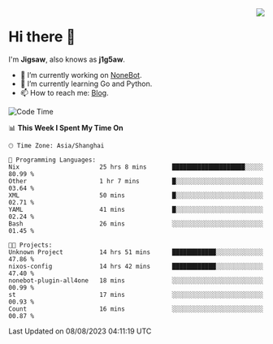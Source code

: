 <a href="#">
  <img align="right" src="https://github-readme-stats.vercel.app/api?username=j1g5awi&count_private=true&show_icons=true&title_color=80070B&text_color=B3B3B3&bg_color=212121&icon_color=80070B" />
</a>

# Hi there 👋

I'm **Jigsaw**, also knows as **j1g5aw**.

- 🔭 I’m currently working on [NoneBot](https://github.com/nonebot).
- 🌱 I’m currently learning Go and Python.
- 📫 How to reach me: [Blog](https://blog.maddestroyer.xyz/).

<!--START_SECTION:waka-->
![Code Time](http://img.shields.io/badge/Code%20Time-1%2C194%20hrs%2013%20mins-blue)

📊 **This Week I Spent My Time On** 

```text
🕑︎ Time Zone: Asia/Shanghai

💬 Programming Languages: 
Nix                      25 hrs 8 mins       ████████████████████░░░░░   80.99 % 
Other                    1 hr 7 mins         █░░░░░░░░░░░░░░░░░░░░░░░░   03.64 % 
XML                      50 mins             █░░░░░░░░░░░░░░░░░░░░░░░░   02.71 % 
YAML                     41 mins             █░░░░░░░░░░░░░░░░░░░░░░░░   02.24 % 
Bash                     26 mins             ░░░░░░░░░░░░░░░░░░░░░░░░░   01.45 % 

🐱‍💻 Projects: 
Unknown Project          14 hrs 51 mins      ████████████░░░░░░░░░░░░░   47.86 % 
nixos-config             14 hrs 42 mins      ████████████░░░░░░░░░░░░░   47.40 % 
nonebot-plugin-all4one   18 mins             ░░░░░░░░░░░░░░░░░░░░░░░░░   00.99 % 
st                       17 mins             ░░░░░░░░░░░░░░░░░░░░░░░░░   00.93 % 
Count                    16 mins             ░░░░░░░░░░░░░░░░░░░░░░░░░   00.87 % 
```


 Last Updated on 08/08/2023 04:11:19 UTC
<!--END_SECTION:waka-->
